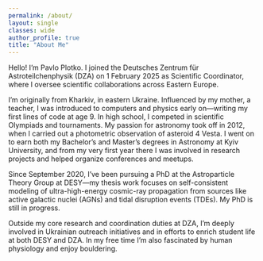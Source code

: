 ```yaml
---
permalink: /about/
layout: single
classes: wide
author_profile: true
title: "About Me"
---
```


Hello! I’m Pavlo Plotko. I joined the Deutsches Zentrum für Astroteilchenphysik (DZA) on 1 February 2025 as Scientific Coordinator, where I oversee scientific collaborations across Eastern Europe.

I’m originally from Kharkiv, in eastern Ukraine. Influenced by my mother, a teacher, I was introduced to computers and physics early on—writing my first lines of code at age 9. In high school, I competed in scientific Olympiads and tournaments. My passion for astronomy took off in 2012, when I carried out a photometric observation of asteroid 4 Vesta. I went on to earn both my Bachelor’s and Master’s degrees in Astronomy at Kyiv University, and from my very first year there I was involved in research projects and helped organize conferences and meetups.

Since September 2020, I’ve been pursuing a PhD at the Astroparticle Theory Group at DESY—my thesis work focuses on self-consistent modeling of ultra-high-energy cosmic-ray propagation from sources like active galactic nuclei (AGNs) and tidal disruption events (TDEs). My PhD is still in progress.

Outside my core research and coordination duties at DZA, I’m deeply involved in Ukrainian outreach initiatives and in efforts to enrich student life at both DESY and DZA. In my free time I’m also fascinated by human physiology and enjoy bouldering.



